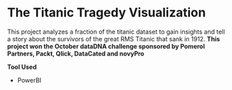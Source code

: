 # The Titanic Tragedy Visualization

This project analyzes a fraction of the titanic dataset to gain insights and tell a story about the survivors of the great RMS Titanic that sank in 1912.
**This project won the October dataDNA challenge sponsored by Pomerol Partners, Packt, Qlick, DataCated and novyPro**

**Tool Used**
- PowerBI
